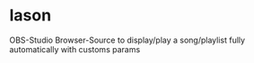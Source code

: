 # Iason
OBS-Studio Browser-Source to display/play a song/playlist fully automatically with customs params
